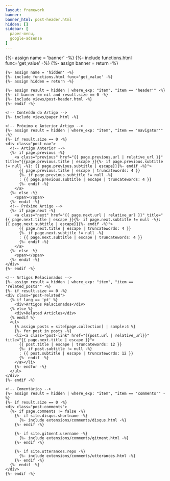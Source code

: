 ```yaml
---
layout: framework
banner:
banner_html: post-header.html
hidden: []
sidebar: [
  paper-menu,
  google-adsense
]
---
```


<div class="post">
  <section>
    {%- assign name = 'banner' -%}
    {%- include functions.html func='get_value' -%}
    {%- assign banner = return -%}

    {%- assign name = 'hidden' -%}
    {%- include functions.html func='get_value' -%}
    {%- assign hidden = return -%}

    {%- assign result = hidden | where_exp: "item", "item == 'header'" -%}
    {%- if banner == nil and result.size == 0 -%}
    {%- include views/post-header.html -%}
    {%- endif -%}

    <!-- Conteúdo do Artigo -->
    {%- include views/paper.html -%}
    
    <!-- Próximo e Anterior Artigo -->
    {%- assign result = hidden | where_exp: "item", "item == 'navigator'" -%}
    {%- if result.size == 0 -%}
    <div class="post-nav">    
      <!-- Artigo Anterior -->
      {%- if page.previous -%}
        <a class="previous" href="{{ page.previous.url | relative_url }}" title="{{page.previous.title | escape }}{%- if page.previous.subtitle != null -%}: {{ page.previous.subtitle | escape}}{%- endif -%}">
          {{ page.previous.title | escape | truncatewords: 4 }}
          {%- if page.previous.subtitle != null -%}
          : {{ page.previous.subtitle | escape | truncatewords: 4 }}
          {%- endif -%}
        </a>
      {%- else -%}
        <span></span>
      {%- endif -%}
      <!-- Próximo Artigo -->
      {%- if page.next -%}
        <a class="next" href="{{ page.next.url | relative_url }}" title="{{ page.next.title | escape }}{%- if page.next.subtitle != null -%}: {{ page.next.subtitle | escape}}{%- endif -%}">
          {{ page.next.title | escape | truncatewords: 4 }}
          {%- if page.next.subtitle != null -%}
          : {{ page.next.subtitle | escape | truncatewords: 4 }}
          {%- endif -%}
        </a>
      {%- else -%}
        <span></span>
      {%- endif -%}
    </div>
    {%- endif -%}

    <!-- Artigos Relacionados -->
    {%- assign result = hidden | where_exp: "item", "item == 'related_posts'" -%}
    {%- if result.size == 0 -%}
    <div class="post-related">      
      {% if lang == 'pt' %}
        <div>Artigos Relacionados</div>
      {% else %}
        <div>Related Articles</div>
      {% endif %}
      <ul>
        {% assign posts = site[page.collection] | sample:4 %}
        {%- for post in posts -%}
        <li><a class="post-link" href="{{post.url | relative_url}}" title="{{ page.next.title | escape }}">
          {{ post.title | escape | truncatewords: 12 }}
          {%- if post.subtitle != null -%}
          : {{ post.subtitle | escape | truncatewords: 12 }}
          {%- endif -%}
        </a></li>
        {%- endfor -%}
      </ul>
    </div>
    {%- endif -%}

    <!-- Comentários -->
    {%- assign result = hidden | where_exp: "item", "item == 'comments'" -%}
    {%- if result.size == 0 -%}
    <div class="post-comments">
      {%- if page.comments != false -%}
        {%- if site.disqus.shortname -%}
          {%- include extensions/comments/disqus.html -%}
        {%- endif -%}

        {%- if site.gitment.username -%}
          {%- include extensions/comments/gitment.html -%}
        {%- endif -%}

        {%- if site.utterances.repo -%}
          {%- include extensions/comments/utterances.html -%}
        {%- endif -%}
      {%- endif -%}
    </div>
    {%- endif -%}
  </section>
</div>
